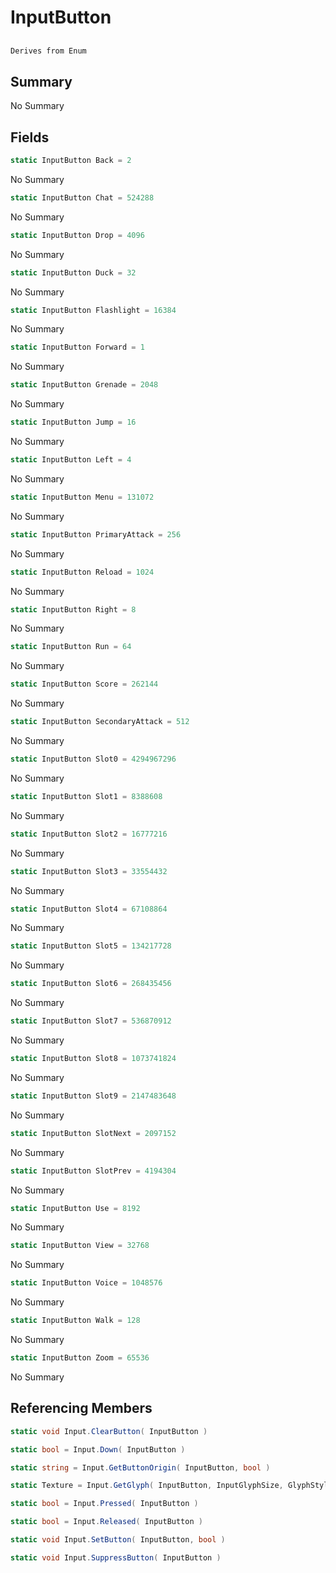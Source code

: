 # InputButton

## 
```c#
Derives from Enum
```

## Summary

No Summary
## Fields

```c#
static InputButton Back = 2
```
No Summary
```c#
static InputButton Chat = 524288
```
No Summary
```c#
static InputButton Drop = 4096
```
No Summary
```c#
static InputButton Duck = 32
```
No Summary
```c#
static InputButton Flashlight = 16384
```
No Summary
```c#
static InputButton Forward = 1
```
No Summary
```c#
static InputButton Grenade = 2048
```
No Summary
```c#
static InputButton Jump = 16
```
No Summary
```c#
static InputButton Left = 4
```
No Summary
```c#
static InputButton Menu = 131072
```
No Summary
```c#
static InputButton PrimaryAttack = 256
```
No Summary
```c#
static InputButton Reload = 1024
```
No Summary
```c#
static InputButton Right = 8
```
No Summary
```c#
static InputButton Run = 64
```
No Summary
```c#
static InputButton Score = 262144
```
No Summary
```c#
static InputButton SecondaryAttack = 512
```
No Summary
```c#
static InputButton Slot0 = 4294967296
```
No Summary
```c#
static InputButton Slot1 = 8388608
```
No Summary
```c#
static InputButton Slot2 = 16777216
```
No Summary
```c#
static InputButton Slot3 = 33554432
```
No Summary
```c#
static InputButton Slot4 = 67108864
```
No Summary
```c#
static InputButton Slot5 = 134217728
```
No Summary
```c#
static InputButton Slot6 = 268435456
```
No Summary
```c#
static InputButton Slot7 = 536870912
```
No Summary
```c#
static InputButton Slot8 = 1073741824
```
No Summary
```c#
static InputButton Slot9 = 2147483648
```
No Summary
```c#
static InputButton SlotNext = 2097152
```
No Summary
```c#
static InputButton SlotPrev = 4194304
```
No Summary
```c#
static InputButton Use = 8192
```
No Summary
```c#
static InputButton View = 32768
```
No Summary
```c#
static InputButton Voice = 1048576
```
No Summary
```c#
static InputButton Walk = 128
```
No Summary
```c#
static InputButton Zoom = 65536
```
No Summary
## Referencing Members

```c#
static void Input.ClearButton( InputButton ) 
```
```c#
static bool = Input.Down( InputButton ) 
```
```c#
static string = Input.GetButtonOrigin( InputButton, bool ) 
```
```c#
static Texture = Input.GetGlyph( InputButton, InputGlyphSize, GlyphStyle ) 
```
```c#
static bool = Input.Pressed( InputButton ) 
```
```c#
static bool = Input.Released( InputButton ) 
```
```c#
static void Input.SetButton( InputButton, bool ) 
```
```c#
static void Input.SuppressButton( InputButton ) 
```

